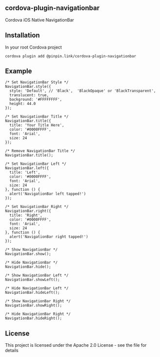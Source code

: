 ## cordova-plugin-navigationbar
Cordova iOS Native NavigationBar

## Installation

In your root Cordova project

```
cordova plugin add @pinpin.link/cordova-plugin-navigationbar
```

## Example
```
/* Set NavigationBar Style */
NavigationBar.style({
  style: 'Default', // 'Black',  'BlackOpaque' or 'BlackTransparent',
  translucent: true,
  background: '#FFFFFFFF',
  height: 44.0
});

/* Set NavigationBar Title */
NavigationBar.title({
  title: 'Your Title Here',
  color: '#0000FFFF',
  font: 'Arial',
  size: 24
});

/* Remove NavigationBar Title */
NavigationBar.title();

/* Set NavigationBar Left */
NavigationBar.left({
  title: 'Left',
  color: '#0000FFFF',
  font: 'Arial',
  size: 24
}, function () {
  alert('NavigationBar left tapped!')
});

/* Set NavigationBar Right */
NavigationBar.right({
  title: 'Right',
  color: '#0000FFFF',
  font: 'Arial',
  size: 24
}, function () {
  alert('NavigationBar right tapped!')
});

/* Show NavigationBar */
NavigationBar.show();

/* Hide NavigationBar */
NavigationBar.hide();

/* Show NavigationBar Left */
NavigationBar.showLeft();

/* Hide NavigationBar Left */
NavigationBar.hideLeft();

/* Show NavigationBar Right */
NavigationBar.showRight();

/* Hide NavigationBar Right */
NavigationBar.hideRight();
```

## License

This project is licensed under the Apache 2.0 License - see the <LICENSE> file for details
